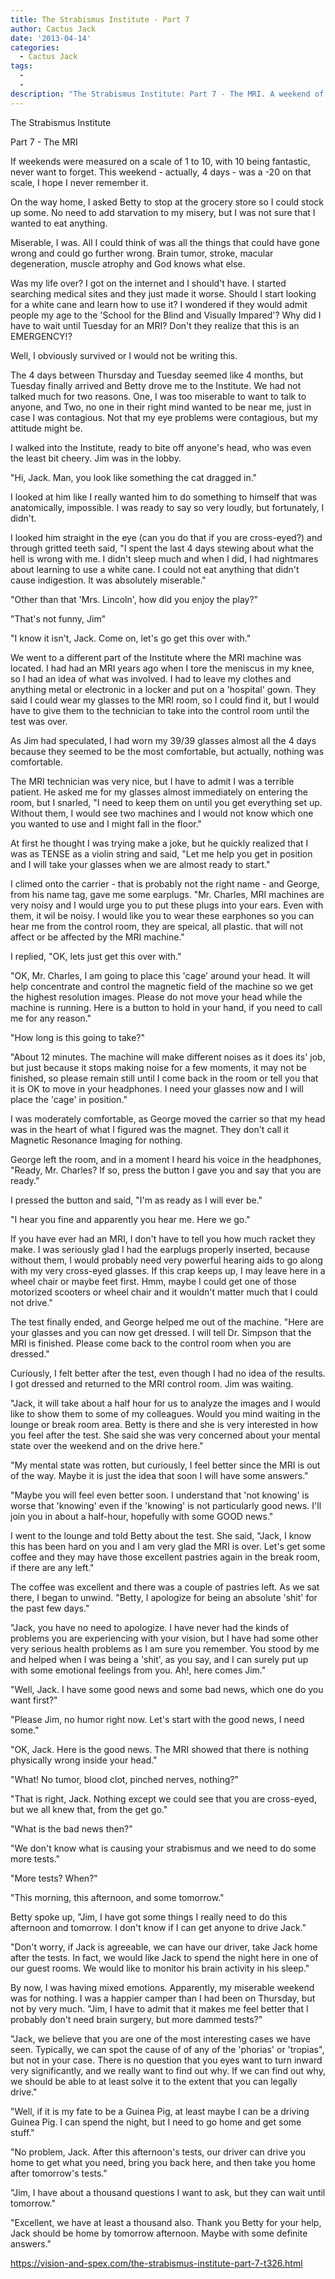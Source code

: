 ```yaml
---
title: The Strabismus Institute - Part 7
author: Cactus Jack
date: '2013-04-14'
categories:
  - Cactus Jack
tags:
  - 
  - 
description: "The Strabismus Institute: Part 7 - The MRI. A weekend of misery leads to a nerve-wracking trip for an MRI."
---
```

The Strabismus Institute

Part 7 - The MRI

If weekends were measured on a scale of 1 to 10, with 10 being fantastic, never want to forget.  This weekend - actually, 4 days - was a -20 on that scale, I hope I never remember it.

On the way home, I asked Betty to stop at the grocery store so I could stock up some.  No need to add starvation to my misery, but I was not sure that I wanted to eat anything. 

Miserable, I was.  All I could think of was all the things that could have gone wrong and could go further wrong.  Brain tumor, stroke, macular degeneration, muscle atrophy and God knows what else.

Was my life over?  I got on the internet and I should't have.  I started searching medical sites and they just made it worse. Should I start looking for a white cane and learn how to use it?  I wondered if they would admit people my age to the 'School for the Blind and Visually Impared'?  Why did I have to wait until Tuesday for an MRI?  Don't they realize that this is an EMERGENCY!?

Well, I obviously survived or I would not be writing this.

The 4 days between Thursday and Tuesday seemed like 4 months, but Tuesday finally arrived and Betty drove me to the Institute.  We had not talked much for two reasons.  One, I was too miserable to want to talk to anyone, and Two, no one in their right mind wanted to be near me, just in case I was contagious.  Not that my eye problems were contagious, but my attitude might be.

I walked into the Institute, ready to bite off anyone's head, who was even the least bit cheery.  Jim was in the lobby.

"Hi, Jack.  Man, you look like something the cat dragged in."

I looked at him like I really wanted him to do something to himself that was anatomically, impossible.  I was ready to say so very loudly, but fortunately, I didn't.

I looked him straight in the eye (can you do that if you are cross-eyed?) and through gritted teeth said, "I spent the last 4 days stewing about what the hell is wrong with me.  I didn't sleep much and when I did, I had nightmares about learning to use a white cane.  I could not eat anything that didn't cause indigestion. It was absolutely miserable."

"Other than that 'Mrs. Lincoln', how did you enjoy the play?"

"That's not funny, Jim"

"I know it isn't, Jack.  Come on, let's go get this over with."

We went to a different part of the Institute where the MRI machine was located.  I had had an MRI years ago when I tore the meniscus in my knee, so I had an idea of what was involved.  I had to leave my clothes and anything metal or electronic in a locker and put on a 'hospital' gown.  They said I could wear my glasses to the MRI room, so I could find it, but I would have to give them to the technician to take into the control room until the test was over.

As Jim had speculated, I had worn my 39/39 glasses almost all the 4 days because they seemed to be the most comfortable, but actually, nothing was comfortable.

The MRI technician was very nice, but I have to admit I was a terrible patient.  He asked me for my glasses almost immediately on entering the room, but I snarled, "I need to keep them on until you get everything set up.  Without them, I would see two machines and I would not know which one you wanted to use and I might fall in the floor."

At first he thought I was trying make a joke, but he quickly realized that I was as TENSE as a violin string and said, "Let me help you get in position and  I will take your glasses when we are almost ready to start."

I climed onto the carrier - that is probably not the right name - and George, from his name tag, gave me some earplugs.  "Mr. Charles, MRI machines are very noisy and I would urge you to put these plugs into your ears.  Even with them, it wil be noisy.  I would like you to wear these earphones so you can hear me from the control room, they are speical, all plastic. that will not affect or be affected by the MRI machine." 

I replied, "OK, lets just get this over with."

"OK, Mr. Charles, I am going to place this 'cage' around your head.  It will help concentrate and control the magnetic field of the machine so we get the highest resolution images.  Please do not move your head while the machine is running.  Here is a button to hold in your hand, if you need to call me for any reason."

"How long is this going to take?"

"About 12 minutes.  The machine will make different noises as it does its' job, but just because it stops making noise for a few moments, it may not be finished, so please remain still until I come back in the room or tell you that it is OK to move in your headphones.  I need your glasses now and I will place the 'cage' in position."

I was moderately comfortable, as George moved the carrier so that my head was in the heart of what I figured was the magnet.  They don't call it Magnetic Resonance Imaging for nothing.

George left the room, and in a moment I heard his voice in the headphones, "Ready, Mr. Charles?  If so, press the button I gave you and say that you are ready."

I pressed the button and said, "I'm as ready as I will ever be."

"I hear you fine and apparently you hear me.  Here we go."

If you have ever had an MRI, I don't have to tell you how much racket they make.  I was seriously glad I had the earplugs properly inserted, because without them, I would probably need very powerful hearing aids to go along with my very cross-eyed glasses.  If this crap keeps up, I may leave here in a wheel chair or maybe feet first.  Hmm, maybe I could get one of those motorized scooters or wheel chair and it wouldn't matter much that I could not drive."

The test finally ended, and George helped me out of the machine. "Here are your glasses and you can now get dressed.  I will tell Dr. Simpson that the MRI is finished.  Please come back to the control room when you are dressed."

Curiously, I felt better after the test, even though I had no idea of the results. I got dressed and returned to the MRI control room.  Jim was waiting.

"Jack, it will take about a half hour for us to analyze the images and I would like to show them to some of my colleagues. Would you mind waiting in the lounge or break room area.  Betty is there and she is very interested in how you feel after the test.  She said she was very concerned about your mental state over the weekend and on the drive here."

"My mental state was rotten, but curiously, I feel better since the MRI is out of the way.  Maybe it is just the idea that soon I will have some answers."

"Maybe you will feel even better soon. I understand that 'not knowing' is worse that 'knowing' even if the 'knowing' is not particularly good news.  I'll join you in about a half-hour, hopefully with some GOOD news."

I went to the lounge and told Betty about the test. She said, "Jack, I know this has been hard on you and I am very glad the MRI is over. Let's get some coffee and they may have those excellent pastries again in the break room, if there are any left."

The coffee was excellent and there was a couple of pastries left.  As we sat there, I began to unwind. "Betty, I apologize for being an absolute 'shit' for the past few days."

"Jack, you have no need to apologize.  I have never had the kinds of problems you are experiencing with your vision, but I have had some other very serious health problems as I am sure you remember.  You stood by me and helped when I was being a 'shit', as you say, and I can surely put up with some emotional feelings from you.  Ah!, here comes Jim."

"Well, Jack.  I have some good news and some bad news, which one do you want first?"

"Please Jim, no humor right now.  Let's start with the good news, I need some."

"OK, Jack.  Here is the good news.  The MRI showed that there is nothing physically wrong inside your head."

"What!  No tumor, blood clot, pinched nerves, nothing?"

"That is right, Jack.  Nothing except we could see that you are cross-eyed, but we all knew that, from the get go."

"What is the bad news then?"

"We don't know what is causing your strabismus and we need to do some more tests."

"More tests?  When?"

"This morning, this afternoon, and some tomorrow."

Betty spoke up, "Jim, I have got some things I really need to do this afternoon and tomorrow. I don't know if I can get anyone to drive Jack."

"Don't worry, if Jack is agreeable, we can have our driver, take Jack home after the tests.  In fact, we would like Jack to spend the night here in one of our guest rooms.  We would like to monitor his brain activity in his sleep."

By now, I was having mixed emotions.  Apparently, my miserable weekend was for nothing. I was a happier camper than I had been on Thursday, but not by very much. "Jim, I have to admit that it makes me feel better that I probably don't need brain surgery, but more dammed tests?"

"Jack, we believe that you are one of the most interesting cases we have seen.  Typically, we can spot the cause of of any of the 'phorias' or 'tropias", but not in your case.  There is no question that you eyes want to turn inward very significantly, and we really want to find out why. If we can find out why, we should be able to at least solve it to the extent that you can legally drive."

"Well, if it is my fate to be a Guinea Pig, at least maybe I can be a driving Guinea Pig.  I can spend the night, but I need to go home and get some stuff."

"No problem, Jack. After this afternoon's tests, our driver can drive you home to get what you need, bring you back here, and then take you home after tomorrow's tests."

"Jim, I have about a thousand questions I want to ask, but they can wait until tomorrow."

"Excellent, we have at least a thousand also.  Thank you Betty for your help, Jack should be home by tomorrow afternoon. Maybe with some definite answers."

https://vision-and-spex.com/the-strabismus-institute-part-7-t326.html